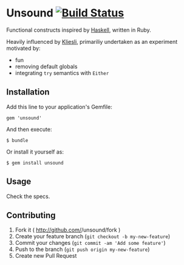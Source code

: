 # Unsound [![Build Status](https://travis-ci.org/pdswan/unsound.svg?branch=master)](https://travis-ci.org/pdswan/unsound)

Functional constructs inspired by [Haskell](https://www.haskell.org/), written in Ruby.

Heavily influenced by [Kliesli](https://github.com/txus/kleisli), primariliy undertaken as an experiment motivated by:

* fun
* removing default globals
* integrating `try` semantics with `Either`

## Installation

Add this line to your application's Gemfile:

    gem 'unsound'

And then execute:

    $ bundle

Or install it yourself as:

    $ gem install unsound

## Usage

Check the specs.

## Contributing

1. Fork it ( http://github.com/<my-github-username>/unsound/fork )
2. Create your feature branch (`git checkout -b my-new-feature`)
3. Commit your changes (`git commit -am 'Add some feature'`)
4. Push to the branch (`git push origin my-new-feature`)
5. Create new Pull Request
